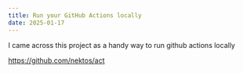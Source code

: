 ```yaml
---
title: Run your GitHub Actions locally
date: 2025-01-17
---
```


I came across this project as a handy way to run github actions locally

https://github.com/nektos/act
